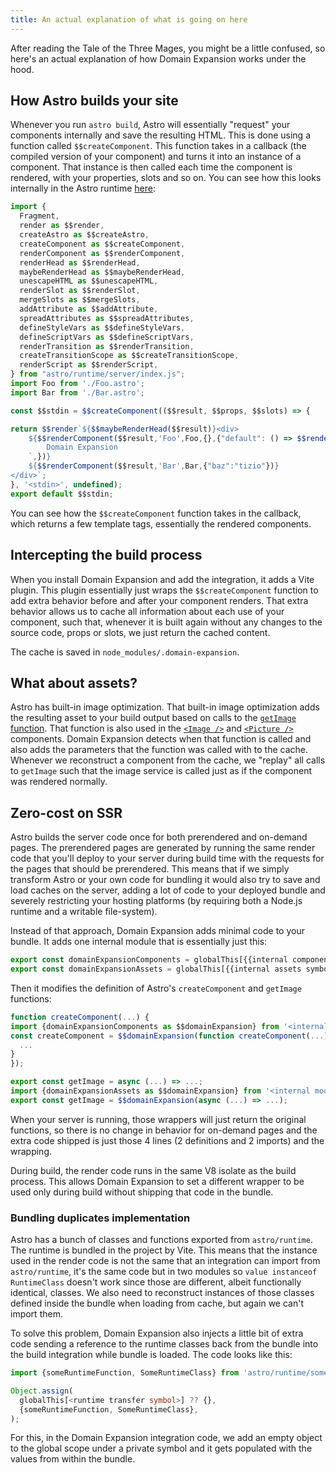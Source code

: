 ```yaml
---
title: An actual explanation of what is going on here
---
```


After reading the Tale of the Three Mages, you might be a little confused, so here's an actual explanation of how
Domain Expansion works under the hood.

## How Astro builds your site

Whenever you run `astro build`, Astro will essentially "request" your components internally and save the
resulting HTML. This is done using a function called `$$createComponent`. This function takes in a callback
(the compiled version of your component) and turns it into an instance of a component. That instance is then called
each time the component is rendered, with your properties, slots and so on.
You can see how this looks internally in the Astro runtime [here](https://live-astro-compiler.vercel.app/):

<!-- prettier-ignore-start -->

```ts
import {
  Fragment,
  render as $$render,
  createAstro as $$createAstro,
  createComponent as $$createComponent,
  renderComponent as $$renderComponent,
  renderHead as $$renderHead,
  maybeRenderHead as $$maybeRenderHead,
  unescapeHTML as $$unescapeHTML,
  renderSlot as $$renderSlot,
  mergeSlots as $$mergeSlots,
  addAttribute as $$addAttribute,
  spreadAttributes as $$spreadAttributes,
  defineStyleVars as $$defineStyleVars,
  defineScriptVars as $$defineScriptVars,
  renderTransition as $$renderTransition,
  createTransitionScope as $$createTransitionScope,
  renderScript as $$renderScript,
} from "astro/runtime/server/index.js";
import Foo from './Foo.astro';
import Bar from './Bar.astro';

const $$stdin = $$createComponent(($$result, $$props, $$slots) => {

return $$render`${$$maybeRenderHead($$result)}<div>
    ${$$renderComponent($$result,'Foo',Foo,{},{"default": () => $$render`
        Domain Expansion
    `,})}
    ${$$renderComponent($$result,'Bar',Bar,{"baz":"tizio"})}
</div>`;
}, '<stdin>', undefined);
export default $$stdin;
```

<!-- prettier-ignore-end -->

You can see how the `$$createComponent` function takes in the callback, which returns a few
template tags, essentially the rendered components.

## Intercepting the build process

When you install Domain Expansion and add the integration, it adds a Vite plugin. This plugin essentially
just wraps the `$$createComponent` function to add extra behavior before and after your component renders.
That extra behavior allows us to cache all information about each use of your component, such that, whenever
it is built again without any changes to the source code, props or slots, we just return the cached content.

The cache is saved in `node_modules/.domain-expansion`.

## What about assets?

Astro has built-in image optimization. That built-in image optimization adds the resulting asset to your build
output based on calls to the [`getImage` function](https://docs.astro.build/en/guides/images/#generating-images-with-getimage).
That function is also used in the [`<Image />`](https://docs.astro.build/en/guides/images/#display-optimized-images-with-the-image--component)
and [`<Picture />`](https://docs.astro.build/en/reference/modules/astro-assets/#picture-)
components. Domain Expansion detects when that function is called and also adds the parameters that the function
was called with to the cache. Whenever we reconstruct a component from the cache, we "replay" all calls to `getImage`
such that the image service is called just as if the component was rendered normally.

## Zero-cost on SSR

Astro builds the server code once for both prerendered and on-demand pages. The prerendered pages are generated
by running the same render code that you'll deploy to your server during build time with the requests for the
pages that should be prerendered. This means that if we simply transform Astro or your own code for bundling it
would also try to save and load caches on the server, adding a lot of code to your deployed bundle and severely
restricting your hosting platforms (by requiring both a Node.js runtime and a writable file-system).

Instead of that approach, Domain Expansion adds minimal code to your bundle. It adds one internal module that is
essentially just this:

```ts
export const domainExpansionComponents = globalThis[{{internal component symbol}}] ?? ((fn) => fn);
export const domainExpansionAssets = globalThis[{{internal assets symbol}}] ?? ((fn) => fn);
```

Then it modifies the definition of Astro's `createComponent` and `getImage` functions:

```ts ins={2-3,6} del={1,5}
function createComponent(...) {
import {domainExpansionComponents as $$domainExpansion} from '<internal module>';
const createComponent = $$domainExpansion(function createComponent(...) {
  ...
}
});
```

```ts ins={1} del={1,5}
export const getImage = async (...) => ...;
import {domainExpansionAssets as $$domainExpansion} from '<internal module>';
export const getImage = $$domainExpansion(async (...) => ...);
```

When your server is running, those wrappers will just return the original functions, so there is no change in behavior
for on-demand pages and the extra code shipped is just those 4 lines (2 definitions and 2 imports) and the wrapping.

During build, the render code runs in the same V8 isolate as the build process. This allows Domain Expansion to set a
different wrapper to be used only during build without shipping that code in the bundle.

### Bundling duplicates implementation

Astro has a bunch of classes and functions exported from `astro/runtime`. The runtime is bundled in the project by Vite.
This means that the instance used in the render code is not the same that an integration can import from `astro/runtime`,
it's the same code but in two modules so `value instanceof RuntimeClass` doesn't work since those are different, albeit
functionally identical, classes. We also need to reconstruct instances of those classes defined inside the bundle when
loading from cache, but again we can't import them.

To solve this problem, Domain Expansion also injects a little bit of extra code sending a reference to the runtime classes
back from the bundle into the build integration while bundle is loaded. The code looks like this:

```ts
import {someRuntimeFunction, SomeRuntimeClass} from 'astro/runtime/something';

Object.assign(
  globalThis[<runtime transfer symbol>] ?? {},
  {someRuntimeFunction, SomeRuntimeClass},
);
```

For this, in the Domain Expansion integration code, we add an empty object to the global scope under a private symbol
and it gets populated with the values from within the bundle.
